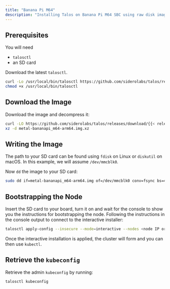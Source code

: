 ```yaml
---
title: "Banana Pi M64"
description: "Installing Talos on Banana Pi M64 SBC using raw disk image."
---
```


## Prerequisites

You will need

- `talosctl`
- an SD card

Download the latest `talosctl`.

```bash
curl -Lo /usr/local/bin/talosctl https://github.com/siderolabs/talos/releases/download/{{< release >}}/talosctl-$(uname -s | tr "[:upper:]" "[:lower:]")-amd64
chmod +x /usr/local/bin/talosctl
```

## Download the Image

Download the image and decompress it:

```bash
curl -LO https://github.com/siderolabs/talos/releases/download/{{< release >}}/metal-bananapi_m64-arm64.img.xz
xz -d metal-bananapi_m64-arm64.img.xz
```

## Writing the Image

The path to your SD card can be found using `fdisk` on Linux or `diskutil` on macOS.
In this example, we will assume `/dev/mmcblk0`.

Now `dd` the image to your SD card:

```bash
sudo dd if=metal-bananapi_m64-arm64.img of=/dev/mmcblk0 conv=fsync bs=4M
```

## Bootstrapping the Node

Insert the SD card to your board, turn it on and wait for the console to show you the instructions for bootstrapping the node.
Following the instructions in the console output to connect to the interactive installer:

```bash
talosctl apply-config --insecure --mode=interactive --nodes <node IP or DNS name>
```

Once the interactive installation is applied, the cluster will form and you can then use `kubectl`.

## Retrieve the `kubeconfig`

Retrieve the admin `kubeconfig` by running:

```bash
talosctl kubeconfig
```
